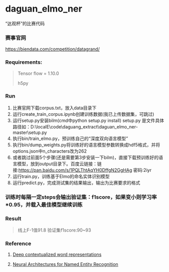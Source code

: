 # daguan_elmo_ner
“达观杯”的比赛代码

### 赛事官网

https://biendata.com/competition/datagrand/

### Requirements:

> Tensor flow = 1.10.0
>
> h5py

### Run

1. 比赛官网下载corpus.txt，放入data目录下
2. 运行create_train_corpus.ipynb创建训练数据(我已上传数据集，可跳过)
3. 运行setup.py安装bilm(cmd中python setup.py install) setup.py 是文件具体路径如：D:\localE\code\daguang_extract\daguan_elmo_ner-master\setup.py
4. 执行bin/train_elmo.py，预训练自己的“深度双向语言模型”
5. 执行bin/dump_weights.py将训练好的语言模型参数转换成hdf5格式，并将options.json中n_characters改为262
6. 或者跳过前面5个步骤(还是需要第3步安装一下bilm)，直接下载预训练好的语言模型，放到output目录下。百度云链接：链接:https://pan.baidu.com/s/1PQLThtAqYH0DffgN2GgHAg 密码:2iyr
7. 运行train.py，训练基于Elmo的命名实体识别模型
8. 运行predict.py，完成测试集的结果输出，输出为比赛要求的格式

### 训练时每隔一定steps会输出验证集：f1score，如果变小则学习率*0.95，并载入最佳模型继续训练

### Result

> 线上F-1值91.8
> 验证集f1score:90~93

### Reference

1. [Deep contextualized word representations](https://arxiv.org/abs/1802.05365)

2. [Neural Architectures for Named Entity Recognition](https://arxiv.org/abs/1603.01360)

